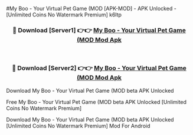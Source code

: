 #My Boo - Your Virtual Pet Game (MOD [APK-MOD] - APK Unlocked - [Unlimited Coins No Watermark Premium] k6ltp



<div align="center">

<h3>🔴 Download [Server1] 👉👉 <a href="https://momento.my/?title=My_Boo_-_Your_Virtual_Pet_Game_(MOD">My Boo - Your Virtual Pet Game (MOD Mod Apk</a></h3><br>

<h3>🔴 Download [Server2] 👉👉 <a href="https://momento.my/?title=My_Boo_-_Your_Virtual_Pet_Game_(MOD">My Boo - Your Virtual Pet Game (MOD Mod Apk</a></h3>
</div>



Download My Boo - Your Virtual Pet Game (MOD beta APK Unlocked

Free My Boo - Your Virtual Pet Game (MOD beta APK Unlocked [Unlimited Coins No Watermark Premium]

Download My Boo - Your Virtual Pet Game (MOD beta APK Unlocked [Unlimited Coins No Watermark Premium] Mod For Android
